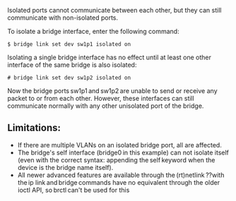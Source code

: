 Isolated ports cannot communicate between each other, but they can still communicate with non-isolated ports.

To isolate a bridge interface, enter the following command: 
```
$ bridge link set dev sw1p1 isolated on 
```
Isolating a single bridge interface has no effect until at least one other interface of the same bridge is also isolated: 
```
# bridge link set dev sw1p2 isolated on 
```
Now the bridge ports sw1p1 and sw1p2 are unable to send or receive any packet to or from each other. However, these interfaces can still communicate normally with any other unisolated port of the bridge. 

## Limitations: 
* If there are multiple VLANs on an isolated bridge port, all are affected.
* The bridge's self interface (bridge0 in this example) can not isolate itself (even with the correct syntax: appending the self keyword when the device is the bridge name itself).
* All newer advanced features are available through the (rt)netlink ??with the ip link and bridge commands have no equivalent through the older ioctl API, so brctl can't be used for this 